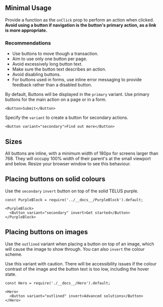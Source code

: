 ## Minimal Usage

Provide a function as the `onClick` prop to perform an action when clicked. **Avoid using a button if navigation 
is the button's primary action, as a link is more appropriate.**

### Recommendations

* Use buttons to move though a transaction.
* Aim to use only one button per page.
* Avoid excessively long button text.
* Make sure the button text describes an action.
* Avoid disabling buttons. 
* For buttons used in forms, use inline error messaging to provide feedback rather than a disabled button.

By default, Buttons will be displayed in the `primary` variant. Use primary buttons for the main action on a page or 
in a form.

```
<Button>Submit</Button>
```

Specify the `variant` to create a button for secondary actions.

```
<Button variant="secondary">Find out more</Button>
```

## Sizes

All buttons are inline, with a minimum width of 180px for screens larger than 768. They will occupy 100% width of their parent's at the small viewport and below. Resize your browser window to see this behaviour. 


## Placing buttons on solid colours

Use the `secondary` `invert` button on top of the solid TELUS purple.

```
const PurpleBlock = require('../__docs__/PurpleBlock').default;

<PurpleBlock>
  <Button variant="secondary" invert>Get started</Button>
</PurpleBlock>
```

## Placing buttons on images

Use the `outlined` variant when placing a button on top of an image, which will cause the image to show through. You can 
also `invert` the colour scheme.

Use this variant with caution. There will be accessibility issues if the colour contrast of the image and the button text 
is too low, including the hover state.

```
const Hero = require('./__docs__/Hero').default;

<Hero>
  <Button variant="outlined" invert>Advanced solutions</Button>
</Hero>
```
